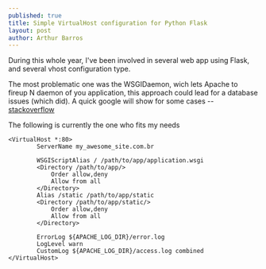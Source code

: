 ```yaml
---
published: true
title: Simple VirtualHost configuration for Python Flask
layout: post
author: Arthur Barros
---
```

During this whole year, I've been involved in several web app using Flask, and several vhost configuration type. 

The most problematic one was the WSGIDaemon, wich lets Apache to fireup N daemon of you application, this approach could lead for a database issues (which did).
A quick google will show for some cases  -- [stackoverflow](http://stackoverflow.com/questions/9318347/why-are-some-mysql-connections-selecting-old-data-the-mysql-database-after-a-del)

The following is currently the one who fits my needs


    <VirtualHost *:80>
            ServerName my_awesome_site.com.br

            WSGIScriptAlias / /path/to/app/application.wsgi
            <Directory /path/to/app/>
                Order allow,deny
                Allow from all
            </Directory>
            Alias /static /path/to/app/static
            <Directory /path/to/app/static/>
                Order allow,deny
                Allow from all
            </Directory>

            ErrorLog ${APACHE_LOG_DIR}/error.log
            LogLevel warn
            CustomLog ${APACHE_LOG_DIR}/access.log combined
    </VirtualHost>
